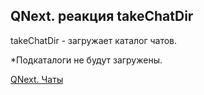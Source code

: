 ## QNext. реакция takeChatDir

takeChatDir - загружает каталог чатов. 



*Подкаталоги не будут загружены.



[QNext. Чаты](/docs-test/_export/admin/chat-about)

